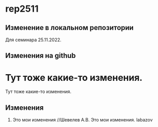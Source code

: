 ﻿# rep2511

## Изменение в локальном репозитории

Для семинара 25.11.2022.

## Изменения на github


Тут тоже какие-то изменения.
=======
Тут тоже какие-то изменения.

## Изменения
1. Это мои изменения //Шевелев А.В.
Это мои изменения. labazov

